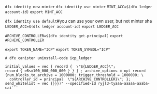 
```dfx identity new minter```
```dfx identity use minter```
```MINT_ACC=$(dfx ledger account-id)```
```export MINT_ACC```


```dfx identity use default```#you can use your own user, but not minter sha
```LEDGER_ACC=$(dfx ledger account-id)```
```export LEDGER_ACC```


```ARCHIVE_CONTROLLER=$(dfx identity get-principal)```
```export ARCHIVE_CONTROLLER```


```export TOKEN_NAME="ICP"```
```export TOKEN_SYMBOL="ICP"```

```# dfx canister uninstall-code icp_ledger```

```dfx deploy icp_ledger --argument "(variant {Init =record {minting_account = \"${MINT_ACC}\";
initial_values = vec { record {  \"${LEDGER_ACC}\";
record { e8s=100_000_000_000 } } } ; archive_options = opt record {num_blocks_to_archive = 1000000; trigger_threshold = 1000000; \
  controller_id = principal  \"${ARCHIVE_CONTROLLER}\"; }; send_whitelist = vec {}}})" --specified-id ryjl3-tyaaa-aaaaa-aaaba-cai```
